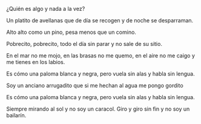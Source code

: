 ¿Quién es algo y nada a la vez?

Un platito de avellanas que de día se recogen y de noche se desparraman.

Alto alto como un pino, pesa menos que un comino.

Pobrecito, pobrecito, todo el día sin parar y no sale de su sitio.

En el mar no me mojo, en las brasas no me quemo, en el aire no me caigo y me tienes en los labios.

Es cómo una paloma blanca y negra, pero vuela sin alas y habla sin lengua.

Soy un anciano arrugadito que si me hechan al agua me pongo gordito

Es cómo una paloma blanca y negra, pero vuela sin alas y habla sin lengua.

Siempre mirando al sol y no soy un caracol. Giro y giro sin fin y no soy un bailarín.
